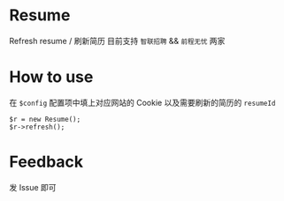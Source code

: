 # Resume #

Refresh resume / 刷新简历
目前支持 `智联招聘` && `前程无忧` 两家

# How to use #

在 `$config` 配置项中填上对应网站的 Cookie 以及需要刷新的简历的 `resumeId`

	$r = new Resume();
	$r->refresh();

# Feedback #

发 Issue 即可
